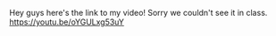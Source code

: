 Hey guys here's the link to my video! Sorry we couldn't see it in class.
https://youtu.be/oYGULxg53uY
